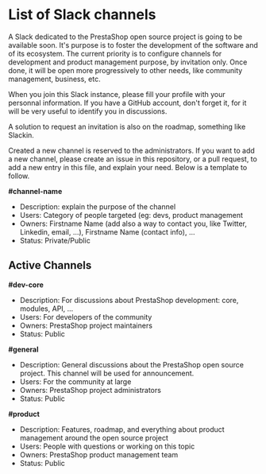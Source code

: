 # List of Slack channels

A Slack dedicated to the PrestaShop open source project is going to be available soon. It's purpose is to foster the development of the software and of its ecosystem. The current priority is to configure channels for development and product management purpose, by invitation only. Once done, it will be open more progressively to other needs, like community management, business, etc.

When you join this Slack instance, please fill your profile with your personnal information. If you have a GitHub account, don't forget it, for it will be very useful to identify you in discussions.

A solution to request an invitation is also on the roadmap, something like Slackin.

Created a new channel is reserved to the administrators. If you want to add a new channel, please create an issue in this repository, or a pull request, to add a new entry in this file, and explain your need. Below is a template to follow. 

**#channel-name**
- Description: explain the purpose of the channel
- Users: Category of people targeted (eg: devs, product management
- Owners: Firstname Name (add also a way to contact you, like Twitter, Linkedin, email, ...), Firstname Name (contact info), ...
- Status: Private/Public


## Active Channels

**#dev-core**
- Description: For discussions about PrestaShop development: core, modules, API, ... 
- Users: For developers of the community
- Owners: PrestaShop project maintainers
- Status: Public

**#general**
- Description: General discussions about the PrestaShop open source project. This channel will be used for announcement.
- Users: For the community at large
- Owners: PrestaShop project administrators
- Status: Public

**#product**
- Description: Features, roadmap, and everything about product management around the open source project
- Users: People with questions or working on this topic
- Owners: PrestaShop product management team
- Status: Public

